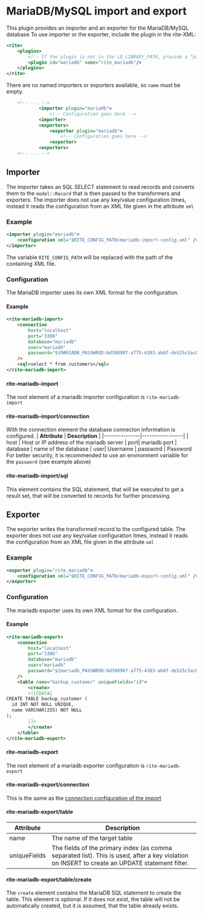 # MariaDB/MySQL import and export
This plugin provides an importer and an exporter for the MariaDB/MySQL database
To use importer or the exporter, include the plugin in the rite-XML:
```xml
<rite>
    <plugins>
        <!-- If the plugin is not in the LD_LIBRARY_PATH, provide a "path" attribute -->
        <plugin id="mariadb" name="rite_mariadb"/>
    </plugins>
</rite>
```
There are no named importers or exporters available, so `name` must be empty.
```xml
    <!-- ... -->
            <importer plugin="mariadb">
                <!-- Configuration goes here -->
            <importer>
            <exporters>
                <exporter plugin="mariadb">
                    <!-- Configuration goes here -->
                <exporter>
            <exporters>
    <!-- ... -->
```
## Importer
The importer takes an SQL SELECT statement to read records and converts them to 
the `model::Record` that is then passed to the transformers and exporters.
The importer does not use any key/value configuration itmes, instead it reads the configuration from an XML file given in the attribute `xml`
### Example
```xml
<importer plugin="mariadb">
    <configuration xml="$RITE_CONFIG_PATH/mariadb-import-config.xml" />
</importer>
```
The variable `RITE_CONFIG_PATH` will be replaced with the path of the containing XML file.

### Configuration
The MariaDB importer uses its own XML format for the configuration.
#### Example
```xml
<rite-mariadb-import>
    <connection 
        host="localhost"
        port="3306"
        database="mariadb"
        user="mariadb"
        password="${MARIADB_PASSWROD:6d598907-a775-4383-ab6f-de525c5ac0bf}"
    />
    <sql>select * from customers</sql>
</rite-mariadb-import>
```
#### rite-mariadb-import
The root element of a mariadb importer configuration is `rite-mariadb-import`
#### rite-mariadb-import/connection
With the connection element the database connecton information is configured.
| **Attribute** | **Description** |
|---------------|-----------------|
| host | Host or IP address of the mariadb server
| port| mariadb port
| database | name of the database
| user| Username
| password | Password
For better security, it is recommended to use an environment variable for the `password` (see example above)
#### rite-mariadb-import/sql
This element contains the SQL statement, that will be executed to get a result set, that will be converted to records for further processing.

## Exporter
The exporter writes the transformed record to the configured table. The exporter does not use any key/value configuration itmes, instead it reads the configuration from an XML file given in the attribute `xml`

### Example
```xml
<exporter plugin="rite_mariadb">
    <configuration xml="$RITE_CONFIG_PATH/mariadb-export-config.xml" />
</exporter>
```                

### Configuration
The mariadb exporter uses its own XML format for the configuration.
#### Example
```xml
<rite-mariadb-export>
    <connection 
        host="localhost"
        port="3306"
        database="mariadb"
        user="mariadb"
        password="${mariadb_PASSWROD:6d598907-a775-4383-ab6f-de525c5ac0bf}"
    />
    <table name="backup_customer" uniqueFields="id">
        <create>
        <![CDATA[
CREATE TABLE backup_customer (
  id INT NOT NULL UNIQUE,
  name VARCHAR(255) NOT NULL
);        
        ]]>
        </create>
    </table>
</rite-mariadb-export>
```
#### rite-mariadb-export
The root element of a mariadb exporter configuration is `rite-mariadb-export`
#### rite-mariadb-export/connection
This is the same as the [connection configuration of the import](#rite-mariadb-importconnection)
#### rite-mariadb-export/table
| **Attribute** | **Description** |
|---------------|-----------------|
| name | The name of the target table
| uniqueFields | The fields of the primary index (as comma separated list). This is used, after a key violation on INSERT to create an UPDATE statement filter.
#### rite-mariadb-export/table/create
The `create` element contains the MariaDB SQL statement to create the table. This element is optional. If it does not exist, the table will not be automatically created, but it is assumed, that the table already exists.





